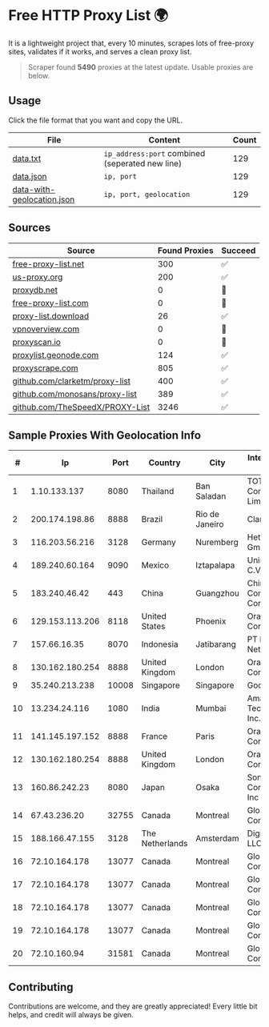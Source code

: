 
# Free HTTP Proxy List 🌍

It is a lightweight project that, every 10 minutes, scrapes lots of free-proxy sites, validates if it works, and serves a clean proxy list.


> Scraper found **5490** proxies at the latest update. Usable proxies are below.

## Usage

Click the file format that you want and copy the URL.


|File|Content|Count|
|----|-------|-----|
|[data.txt](https://raw.githubusercontent.com/themiralay/Proxy-List-World/master/data.txt)|`ip_address:port` combined (seperated new line)|129|
|[data.json](https://raw.githubusercontent.com/themiralay/Proxy-List-World/master/data.json)|`ip, port`|129|
|[data-with-geolocation.json](https://raw.githubusercontent.com/themiralay/Proxy-List-World/master/data-with-geolocation.json)|`ip, port, geolocation`|129|

## Sources

|Source|Found Proxies|Succeed|
|------|-------------|-------|
|[free-proxy-list.net](https://free-proxy-list.net)|300|✅|
|[us-proxy.org](https://www.us-proxy.org)|200|✅|
|[proxydb.net](http://proxydb.net)|0|🚫|
|[free-proxy-list.com](https://free-proxy-list.com/?page=&port=&type%5B%5D=http&type%5B%5D=https&up_time=0&search=Search)|0|🚫|
|[proxy-list.download](https://www.proxy-list.download/HTTP)|26|✅|
|[vpnoverview.com](https://vpnoverview.com/privacy/anonymous-browsing/free-proxy-servers)|0|🚫|
|[proxyscan.io](https://www.proxyscan.io)|0|🚫|
|[proxylist.geonode.com](https://proxylist.geonode.com/api/proxy-list?limit=300&page=1&sort_by=lastChecked&sort_type=desc&protocols=http,https)|124|✅|
|[proxyscrape.com](https://api.proxyscrape.com/v2/?request=displayproxies&protocol=http&timeout=10000&country=all&ssl=all&anonymity=all)|805|✅|
|[github.com/clarketm/proxy-list](https://raw.githubusercontent.com/clarketm/proxy-list/master/proxy-list-raw.txt)|400|✅|
|[github.com/monosans/proxy-list](https://raw.githubusercontent.com/monosans/proxy-list/main/proxies/http.txt)|389|✅|
|[github.com/TheSpeedX/PROXY-List](https://raw.githubusercontent.com/TheSpeedX/PROXY-List/master/http.txt)|3246|✅|


## Sample Proxies With Geolocation Info

|#|Ip|Port|Country|City|Internet Service Provider|
|-|--|----|-------|----|-------------------------|
|1|1.10.133.137|8080|Thailand|Ban Saladan|TOT Public Company Limited|
|2|200.174.198.86|8888|Brazil|Rio de Janeiro|Claro S.A|
|3|116.203.56.216|3128|Germany|Nuremberg|Hetzner Online GmbH|
|4|189.240.60.164|9090|Mexico|Iztapalapa|Uninet S.A. de C.V.|
|5|183.240.46.42|443|China|Guangzhou|China Mobile Communications Corporation|
|6|129.153.113.206|8118|United States|Phoenix|Oracle Corporation|
|7|157.66.16.35|8070|Indonesia|Jatibarang|PT Mitra Mandiri Network|
|8|130.162.180.254|8888|United Kingdom|London|Oracle Corporation|
|9|35.240.213.238|10008|Singapore|Singapore|Google LLC|
|10|13.234.24.116|1080|India|Mumbai|Amazon Technologies Inc.|
|11|141.145.197.152|8888|France|Paris|Oracle Corporation|
|12|130.162.180.254|8888|United Kingdom|London|Oracle Corporation|
|13|160.86.242.23|8080|Japan|Osaka|Sony Network Communications Inc|
|14|67.43.236.20|32755|Canada|Montreal|GloboTech Communications|
|15|188.166.47.155|3128|The Netherlands|Amsterdam|DigitalOcean, LLC|
|16|72.10.164.178|13077|Canada|Montreal|GloboTech Communications|
|17|72.10.164.178|13077|Canada|Montreal|GloboTech Communications|
|18|72.10.164.178|13077|Canada|Montreal|GloboTech Communications|
|19|72.10.164.178|13077|Canada|Montreal|GloboTech Communications|
|20|72.10.160.94|31581|Canada|Montreal|GloboTech Communications|



## Contributing

Contributions are welcome, and they are greatly appreciated! Every
little bit helps, and credit will always be given.

